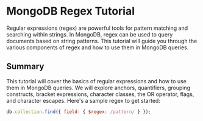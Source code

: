 # MongoDB Regex Tutorial

Regular expressions (regex) are powerful tools for pattern matching and searching within strings. In MongoDB, regex can be used to query documents based on string patterns. This tutorial will guide you through the various components of regex and how to use them in MongoDB queries.

## Summary

This tutorial will cover the basics of regular expressions and how to use them in MongoDB queries. We will explore anchors, quantifiers, grouping constructs, bracket expressions, character classes, the OR operator, flags, and character escapes. Here's a sample regex to get started:

```javascript
db.collection.find({ field: { $regex: /pattern/ } });




